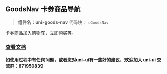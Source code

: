 

## GoodsNav 卡券商品导航
> **组件名：uni-goods-nav**
> 代码块： `uGoodsNav`

卡券商品加入购物车，立即购买等。

### [查看文档](https://uniapp.dcloud.io/component/uniui/uni-goods-nav)
#### 如使用过程中有任何问题，或者您对uni-ui有一些好的建议，欢迎加入 uni-ui 交流群：871950839 